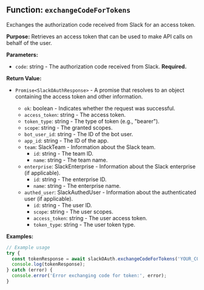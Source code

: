 ## Function: `exchangeCodeForTokens`

Exchanges the authorization code received from Slack for an access token.

**Purpose:**
Retrieves an access token that can be used to make API calls on behalf of the user.

**Parameters:**

- `code`: string - The authorization code received from Slack. **Required.**

**Return Value:**

- `Promise<SlackOAuthResponse>` - A promise that resolves to an object containing the access token and other information.

  - `ok`: boolean - Indicates whether the request was successful.
  - `access_token`: string - The access token.
  - `token_type`: string - The type of token (e.g., "bearer").
  - `scope`: string - The granted scopes.
  - `bot_user_id`: string - The ID of the bot user.
  - `app_id`: string - The ID of the app.
  - `team`: SlackTeam - Information about the Slack team.
    - `id`: string - The team ID.
    - `name`: string - The team name.
  - `enterprise`: SlackEnterprise - Information about the Slack enterprise (if applicable).
    - `id`: string - The enterprise ID.
    - `name`: string - The enterprise name.
  - `authed_user`: SlackAuthedUser - Information about the authenticated user (if applicable).
    - `id`: string - The user ID.
    - `scope`: string - The user scopes.
    - `access_token`: string - The user access token.
    - `token_type`: string - The user token type.

**Examples:**

```typescript
// Example usage
try {
  const tokenResponse = await slackOAuth.exchangeCodeForTokens('YOUR_CODE');
  console.log(tokenResponse);
} catch (error) {
  console.error('Error exchanging code for token:', error);
}
```
